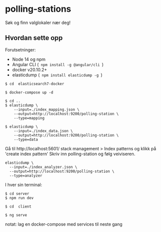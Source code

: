 # polling-stations
Søk og finn valglokaler nær deg!

## Hvordan sette opp

Forutsetninger:
  
  - Node 14 og npm
  - Angular CLI (```  npm install -g @angular/cli  ```)
  - docker v20.10.2+
  - elasticdump (```  npm install elasticdump -g  ```)



``` shell
$ cd  elasticsearch7-docker

$ docker-compose up -d
```

``` shell
$ cd ..
$ elasticdump \
    --input=./index_mapping.json \
    --output=http://localhost:9200/polling-station \
    --type=mapping
```

``` shell
$ elasticdump \
    --input=./index_data.json \
    --output=http://localhost:9200/polling-station \
    --type=data
```
Gå til http://localhost:5601/ stack management > Index patterns og klikk på 'create index pattern'
Skriv inn polling-station og følg veiviseren.

``` shell
elasticdump \
  --input=./index_analyzer.json \
  --output=http://localhost:9200/polling-station \
  --type=analyzer
```

I hver sin terminal:

``` shell
$ cd server
$ npm run dev
```

``` shell
$ cd  client

$ ng serve
```

notat: lag en docker-compose med services til neste gang
